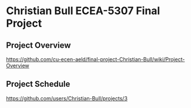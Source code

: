 # Christian Bull ECEA-5307 Final Project

## Project Overview
https://github.com/cu-ecen-aeld/final-project-Christian-Bull/wiki/Project-Overview

## Project Schedule
https://github.com/users/Christian-Bull/projects/3
